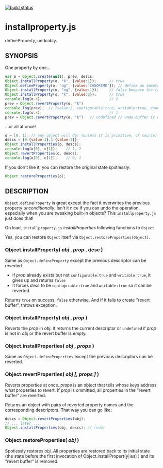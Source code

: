 [![build status](https://secure.travis-ci.org/dankogai/js-installproperty.png)](http://travis-ci.org/dankogai/js-installproperty)

installproperty.js
==================

defineProperty, undoably.

SYNOPSIS
--------

One property by one…

````javascript
var o = Object.create(null), prev, descs;
Object.installProperty(o, "k", {value:1});      // true
Object.defineProperty(o, "ng", {value:'IGNOREME'}); // define an immutable property
Object.installProperty(o, "ng", {value:1});     // false because the target is immutable
Object.installProperty(o, "k", {value:2});      // true
console.log(o.k);                               // 2
prev = Object.revertProperty(o, "k")
console.log(prev);  // {value:2, configurable:true, writable:true, enumerable:false}
console.log(o.k);                               // 1
prev = Object.revertProperty(o, "k")   // undefined // undo buffer is empty
````

…or all at once!

````javascript
o = [0, 1]; // any object will do! (unless it is primitive, of course)
descs = {0:{value:1},1:{value:2}};
Object.installProperties(o, descs);
console.log(o[0], o[1]);    // 1, 2
Object.revertProperties(o, descs);
console.log(o[0], o[1]);    // 0, 1
````

If you don't like it, you can restore the original state spotlessly:
````javascript
Object.restoreProperties(o);
````

DESCRIPTION
-----------

`Object.defineProperty` is great except the fact it overwrites the previous 
property *unconditionally*.  Isn't it nice if you can undo the operation,
especially when you are tweaking built-in objects?  This `installproperty.js`
just does that!

On load, `installproperty.js` *installProperties* following functions to `Object`.

Yes, you can restore `Object` itself via `Object.restoreProperties(Object)`.

### Object.installProperty( *obj* , *prop* , *desc* )

Same as `Object.defineProperty` except the previous descriptor can be reverted.

+ If *prop* already exists but not `configurable:true` and `writable:true`, it gives up and returns `false`
+ It forces *desc* to be `configurable:true` and `writable:true` so it can be reverted.

Returns `true` on success, `false` otherwise.  And if it fails to create "revert buffer", throws exception.

### Object.installProperty( *obj* , *prop* )

Reverts the *prop* in *obj*.  It returns the current descriptor or `undefined` if *prop* is not in *obj* or the revert buffer is empty.

### Object.installProperties( *obj* , *props* )

Same as `Object.defineProperties` except the previous descriptors can be reverted.

### Object.revertProperties( *obj* *[, props ]* )

Reverts properties at once.  *props* is an object that tells whose keys address what properties to revert.  If *prop* is ommitted, all properties in the "revert buffer" are reverted.

Returns an object with pairs of reverted property names and the corresponding descriptors.  That way you can go like:

````javascript
descs = Object.revertProperties(obj);
// ... later ...
Object.installProperties(obj, descs); // redo!
````

### Object.restoreProperties( *obj* )

Spotlessly restores *obj*.  All properties are restored back to its initial state (the state before the first invocation of Object.installPropert(y|ies) ) and its "revert buffer" is removed.
